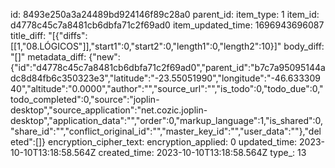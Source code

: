 id: 8493e250a3a24489bd924146f89c28a0
parent_id: 
item_type: 1
item_id: d4778c45c7a8481cb6dbfa71c2f69ad0
item_updated_time: 1696943696087
title_diff: "[{\"diffs\":[[1,\"08.LÓGICOS\"]],\"start1\":0,\"start2\":0,\"length1\":0,\"length2\":10}]"
body_diff: "[]"
metadata_diff: {"new":{"id":"d4778c45c7a8481cb6dbfa71c2f69ad0","parent_id":"b7c7a95095144adc8d84fb6c350323e3","latitude":"-23.55051990","longitude":"-46.63330940","altitude":"0.0000","author":"","source_url":"","is_todo":0,"todo_due":0,"todo_completed":0,"source":"joplin-desktop","source_application":"net.cozic.joplin-desktop","application_data":"","order":0,"markup_language":1,"is_shared":0,"share_id":"","conflict_original_id":"","master_key_id":"","user_data":""},"deleted":[]}
encryption_cipher_text: 
encryption_applied: 0
updated_time: 2023-10-10T13:18:58.564Z
created_time: 2023-10-10T13:18:58.564Z
type_: 13